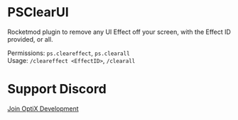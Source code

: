 # PSClearUI
Rocketmod plugin to remove any UI Effect off your screen, with the Effect ID provided, or all.

Permissions: `ps.cleareffect`, `ps.clearall`<br/>
Usage: `/cleareffect <EffectID>`, `/clearall`

# Support Discord
[Join OptiX Development](https://discord.gg/ydjYVJ2)
